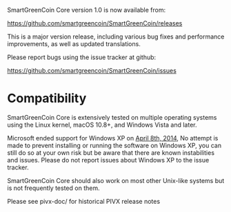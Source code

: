 SmartGreenCoin Core version 1.0 is now available from:

  <https://github.com/smartgreencoin/SmartGreenCoin/releases>

This is a major version release, including various bug fixes and
performance improvements, as well as updated translations.

Please report bugs using the issue tracker at github:

  <https://github.com/smartgreencoin/SmartGreenCoin/issues>

Compatibility
==============

SmartGreenCoin Core is extensively tested on multiple operating systems using
the Linux kernel, macOS 10.8+, and Windows Vista and later.

Microsoft ended support for Windows XP on [April 8th, 2014](https://www.microsoft.com/en-us/WindowsForBusiness/end-of-xp-support),
No attempt is made to prevent installing or running the software on Windows XP, you
can still do so at your own risk but be aware that there are known instabilities and issues.
Please do not report issues about Windows XP to the issue tracker.

SmartGreenCoin Core should also work on most other Unix-like systems but is not
frequently tested on them.


Please see pivx-doc/ for historical PIVX release notes
